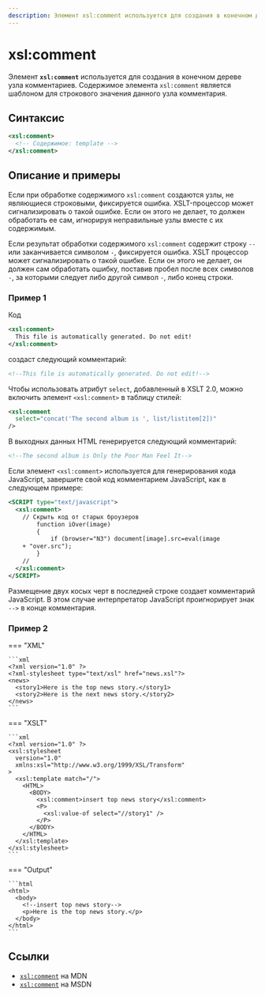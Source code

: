 ```yaml
---
description: Элемент xsl:comment используется для создания в конечном дереве узла комментариев
---
```


# xsl:comment

Элемент **`xsl:comment`** используется для создания в конечном дереве узла комментариев. Содержимое элемента `xsl:comment` является шаблоном для строкового значения данного узла комментария.

## Синтаксис

```xml
<xsl:comment>
  <!-- Содержимое: template -->
</xsl:comment>
```

## Описание и примеры

Если при обработке содержимого `xsl:comment` создаются узлы, не являющиеся строковыми, фиксируется ошибка. XSLT-процессор может сигнализировать о такой ошибке. Если он этого не делает, то должен обработать ее сам, игнорируя неправильные узлы вместе с их содержимым.

Если результат обработки содержимого `xsl:comment` содержит строку `--` или заканчивается символом `-`, фиксируется ошибка. XSLT процессор может сигнализировать о такой ошибке. Если он этого не делает, он должен сам обработать ошибку, поставив пробел после всех символов `-`, за которыми следует либо другой символ `-`, либо конец строки.

### Пример 1

Код

```xml
<xsl:comment>
  This file is automatically generated. Do not edit!
</xsl:comment>
```

создаст следующий комментарий:

```xml
<!--This file is automatically generated. Do not edit!-->
```

Чтобы использовать атрибут `select`, добавленный в XSLT 2.0, можно включить элемент `<xsl:comment>` в таблицу стилей:

```xml
<xsl:comment
  select="concat('The second album is ', list/listitem[2])"
/>
```

В выходных данных HTML генерируется следующий комментарий:

```xml
<!--The second album is Only the Poor Man Feel It-->
```

Если элемент `<xsl:comment>` используется для генерирования кода JavaScript, завершите свой код комментарием JavaScript, как в следующем примере:

```xml
<SCRIPT type="text/javascript">
  <xsl:comment>
    // Скрыть код от старых броузеров
        function iOver(image)
        {
            if (browser="N3") document[image].src=eval(image
    + "over.src");
        }
    //
  </xsl:comment>
</SCRIPT>
```

Размещение двух косых черт в последней строке создает комментарий JavaScript. В этом случае интерпретатор JavaScript проигнорирует знак `-->` в конце комментария.

### Пример 2

=== "XML"

    ```xml
    <?xml version="1.0" ?>
    <?xml-stylesheet type="text/xsl" href="news.xsl"?>
    <news>
      <story1>Here is the top news story.</story1>
      <story2>Here is the next news story.</story2>
    </news>
    ```

=== "XSLT"

    ```xml
    <?xml version="1.0" ?>
    <xsl:stylesheet
      version="1.0"
      xmlns:xsl="http://www.w3.org/1999/XSL/Transform"
    >
      <xsl:template match="/">
        <HTML>
          <BODY>
            <xsl:comment>insert top news story</xsl:comment>
            <P>
              <xsl:value-of select="//story1" />
            </P>
          </BODY>
        </HTML>
      </xsl:template>
    </xsl:stylesheet>
    ```

=== "Output"

    ```html
    <html>
      <body>
        <!--insert top news story-->
        <p>Here is the top news story.</p>
      </body>
    </html>
    ```

## Ссылки

- [`xsl:comment`](https://developer.mozilla.org/en/XSLT/comment) на MDN
- [`xsl:comment`](https://msdn.microsoft.com/en-us/library/ms256145.aspx) на MSDN
